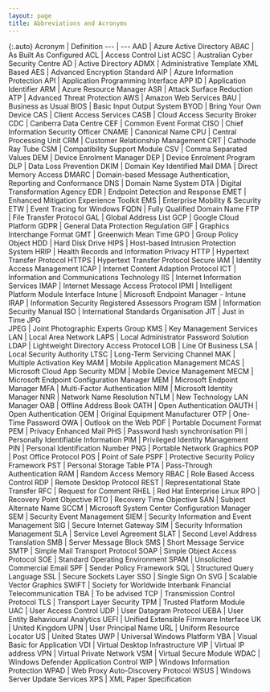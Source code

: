 ```yaml
---
layout: page
title: Abbreviations and Acronyms
---
```


{:.auto}
Acronym | Definition
--- | ---
AAD | Azure Active Directory
ABAC | As Built As Configured
ACL | Access Control List
ACSC | Australian Cyber Security Centre
AD | Active Directory
ADMX | Administrative Template XML Based
AES | Advanced Encryption Standard
AIP | Azure Information Protection
API | Application Programming Interface
APP ID | Application Identifier
ARM | Azure Resource Manager
ASR | Attack Surface Reduction
ATP | Advanced Threat Protection
AWS | Amazon Web Services
BAU | Business as Usual
BIOS | Basic Input Output System
BYOD | Bring Your Own Device
CAS | Client Access Services
CASB | Cloud Access Security Broker
CDC | Canberra Data Centre
CEF | Common Event Format
CISO | Chief Information Security Officer
CNAME | Canonical Name
CPU | Central Processing Unit
CRM | Customer Relationship Management
CRT | Cathode Ray Tube
CSM | Compatibility Support Module
CSV | Comma Separated Values
DEM | Device Enrolment Manager
DEP | Device Enrolment Program
DLP | Data Loss Prevention
DKIM | Domain Key Identified Mail 
DMA | Direct Memory Access
DMARC | Domain-based Message Authentication, Reporting and Conformance 
DNS | Domain Name System
DTA | Digital Transformation Agency
EDR | Endpoint Detection and Response
EMET | Enhanced Mitigation Experience Toolkit
EMS | Enterprise Mobility & Security
ETW | Event Tracing for Windows
FQDN | Fully Qualified Domain Name
FTP | File Transfer Protocol
GAL | Global Address List
GCP | Google Cloud Platform
GDPR | General Data Protection Regulation
GIF | Graphics Interchange Format
GMT | Greenwich Mean Time 
GPO | Group Policy Object
HDD | Hard Disk Drive
HIPS | Host-based Intrusion Protection System
HRIP | Health Records and Information Privacy
HTTP | Hypertext Transfer Protocol
HTTPS | Hypertext Transfer Protocol Secure
IAM | Identity Access Management
ICAP | Internet Content Adaption Protocol
ICT | Information and Communications Technology
IIS | Internet Information Services
IMAP | Internet Message Access Protocol
IPMI | Intelligent Platform Module Interface
Intune | Microsoft Endpoint Manager - Intune
IRAP | Information Security Registered Assessors Program
ISM | Information Security Manual
ISO | International Standards Organisation
JIT | Just in Time
JPG<br>JPEG | Joint Photographic Experts Group
KMS | Key Management Services
LAN | Local Area Network
LAPS | Local Administrator Password Solution
LDAP | Lightweight Directory Access Protocol
LOB | Line Of Business
LSA | Local Security Authority
LTSC | Long-Term Servicing Channel
MAK | Multiple Activation Key
MAM | Mobile Application Management
MCAS | Microsoft Cloud App Security
MDM | Mobile Device Management
MECM | Microsoft Endpoint Configuration Manager
MEM | Microsoft Endpoint Manager
MFA | Multi-Factor Authentication
MIM | Microsoft Identity Manager
NNR | Network Name Resolution
NTLM | New Technology LAN Manager
OAB | Offline Address Book
OATH | Open Authentication
OAUTH | Open Authentication
OEM | Original Equipment Manufacturer
OTP | One-Time Password
OWA | Outlook on the Web
PDF | Portable Document Format
PEM | Privacy Enhanced Mail
PHS | Password hash synchronisation
PII | Personally Identifiable Information
PIM | Privileged Identity Management
PIN | Personal Identification Number
PNG | Portable Network Graphics
POP | Post Office Protocol 
POS | Point of Sale
PSPF | Protective Security Policy Framework 
PST | Personal Storage Table
PTA | Pass-Through Authentication
RAM | Random Access Memory
RBAC | Role Based Access Control
RDP | Remote Desktop Protocol
REST | Representational State Transfer
RFC | Request for Comment
RHEL | Red Hat Enterprise Linux
RPO | Recovery Point Objective
RTO | Recovery Time Objective
SAN | Subject Alternate Name
SCCM | Microsoft System Center Configuration Manager
SEM | Security Event Management
SIEM | Security Information and Event Management
SIG | Secure Internet Gateway
SIM | Security Information Management
SLA | Service Level Agreement
SLAT | Second Level Address Translation
SMB | Server Message Block
SMS | Short Message Service
SMTP | Simple Mail Transport Protocol
SOAP | Simple Object Access Protocol
SOE | Standard Operating Environment
SPAM | Unsolicited Commercial Email
SPF | Sender Policy Framework 
SQL | Structured Query Language
SSL | Secure Sockets Layer
SSO | Single Sign On
SVG | Scalable Vector Graphics
SWIFT | Society for Worldwide Interbank Financial Telecommunication 
TBA | To be advised
TCP | Transmission Control Protocol
TLS | Transport Layer Security
TPM | Trusted Platform Module
UAC | User Access Control
UDP | User Datagram Protocol
UEBA | User Entity Behavioural Analytics
UEFI | Unified Extensible Firmware Interface
UK | United Kingdom
UPN | User Principal Name
URL | Uniform Resource Locator
US | United States
UWP | Universal Windows Platform
VBA | Visual Basic for Application
VDI | Virtual Desktop Infrastructure
VIP | Virtual IP address
VPN | Virtual Private Network
VSM | Virtual Secure Module
WDAC | Windows Defender Application Control
WIP | Windows Information Protection
WPAD | Web Proxy Auto-Discovery Protocol
WSUS | Windows Server Update Services
XPS | XML Paper Specification

